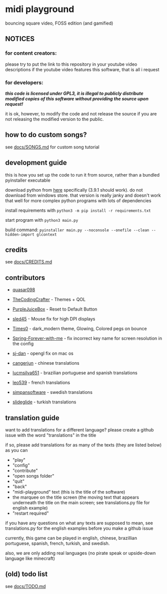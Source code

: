 # midi playground
bouncing square video, FOSS edition (and gamified)

## NOTICES

### for content creators:

please try to put the link to this repository in your youtube video descriptions if the youtube video features this software, that is all i request

### for developers:

***this code is licensed under GPL3, it is illegal to publicly distribute modified copies of this software without providing the source upon request!***

it is ok, however, to modify the code and not release the source if you are not releasing the modified version to the public.

## how to do custom songs?

see [docs/SONGS.md](https://github.com/quasar098/midi-playground/blob/master/docs/SONGS.md) for custom song tutorial

## development guide

this is how you set up the code to run it from source, rather than a bundled pyinstaller executable

download python from [here](https://python.org) specifically (3.9.1 should work). do not download from windows store. that version is really janky and doesn't work that well for more complex python programs with lots of dependencies

install requirements with `python3 -m pip install -r requirements.txt`

start program with `python3 main.py`

build command: `pyinstaller main.py --noconsole --onefile --clean --hidden-import glcontext`

## credits

see [docs/CREDITS.md](https://github.com/quasar098/midi-playground/blob/master/docs/CREDITS.md)

## contributors

- [quasar098](https://github.com/quasar098)
- [TheCodingCrafter](https://github.com/TheCodingCrafter) - Themes + QOL
- [PurpleJuiceBox](https://github.com/PurpleJuiceBox) - Reset to Default Button
- [sled45](https://github.com/sled45) - Mouse fix for high DPI displays
- [Times0](https://github.com/Times0) - dark_modern theme, Glowing, Colored pegs on bounce
- [Spring-Forever-with-me](https://github.com/Spring-Forever-with-me) - fix incorrect key name for screen resolution in the config
- [sj-dan](https://github.com/sj-dan) - opengl fix on mac os

- [cangerjun](https://github.com/cangerjun) - chinese translations
- [lucmsilva651](https://github.com/lucmsilva651) - brazilian portuguese and spanish translations
- [leo539](https://github.com/leo539) - french translations
- [simpansoftware](https://github.com/simpansoftware) - swedish translations
- [slideglide](https://github.com/slideglide) - turkish translations

## translation guide

want to add translations for a different language? please create a github issue with the word "translations" in the title

if so, please add translations for as many of the texts (they are listed below) as you can

- "play"
- "config"
- "contribute"
- "open songs folder"
- "quit"
- "back"
- "midi-playground" text (this is the title of the software)
- the marquee on the title screen (the moving text that appears underneath the title on the main screen; see translations.py file for english example)
- "restart required"

if you have any questions on what any texts are supposed to mean, see translations.py for the english examples before you make a github issue

currently, this game can be played in english, chinese, brazillian portuguese, spanish, french, turkish, and swedish.

also, we are only adding real languages (no pirate speak or upside-down language like minecraft)

## (old) todo list

see [docs/TODO.md](https://github.com/quasar098/midi-playground/blob/master/docs/TODO.md)
